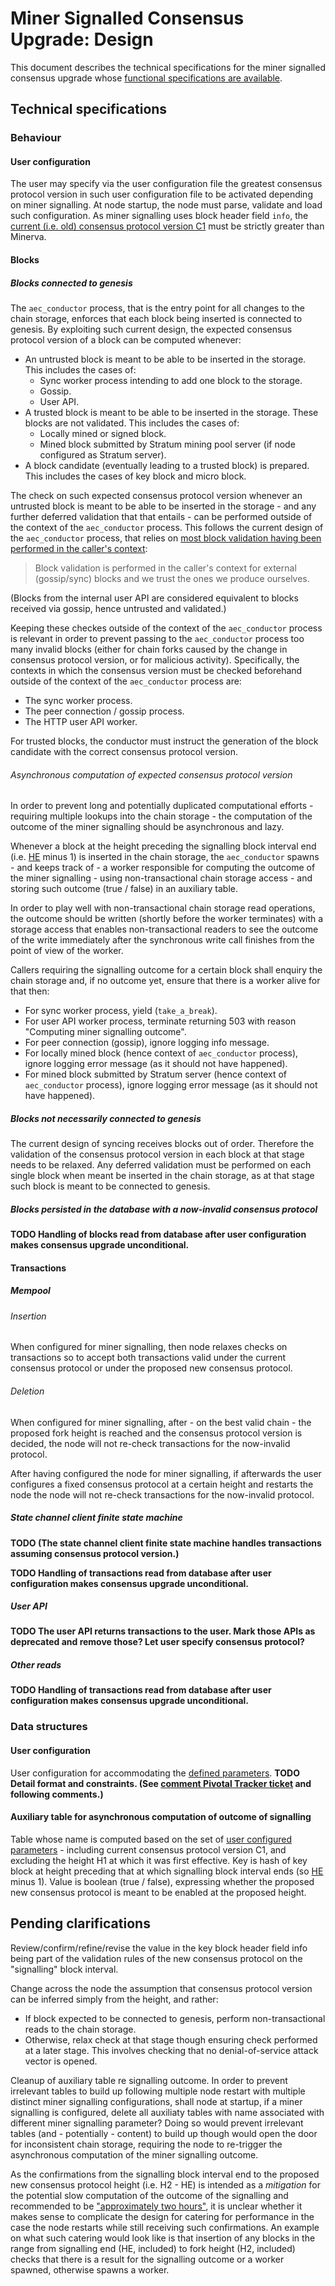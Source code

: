 # Miner Signalled Consensus Upgrade: Design

This document describes the technical specifications for the miner signalled consensus upgrade whose [functional specifications are available][fspecs].

[fspecs]: https://github.com/aeternity/protocol/blob/1ccb7fb099f7da9ba682b0039d37790050499ed1/consensus/miner_signalled_consensus.md

## Technical specifications

### Behaviour

#### User configuration

The user may specify via the user configuration file the greatest consensus protocol version in such user configuration file to be activated depending on miner signalling.
At node startup, the node must parse, validate and load such configuration.
As miner signalling uses block header field `info`, the [current (i.e. old) consensus protocol version C1][fspecs] must be strictly greater than Minerva.

#### Blocks

##### Blocks connected to genesis

The `aec_conductor` process, that is the entry point for all changes to the chain storage, enforces that each block being inserted is connected to genesis.
By exploiting such current design, the expected consensus protocol version of a block can be computed whenever:
- An untrusted block is meant to be able to be inserted in the storage.
  This includes the cases of:
  - Sync worker process intending to add one block to the storage.
  - Gossip.
  - User API.
- A trusted block is meant to be able to be inserted in the storage.
  These blocks are not validated.
  This includes the cases of:
  - Locally mined or signed block.
  - Mined block submitted by Stratum mining pool server (if node configured as Stratum server).
- A block candidate (eventually leading to a trusted block) is prepared.
  This includes the cases of key block and micro block.

The check on such expected consensus protocol version
whenever an untrusted block is meant to be able to be inserted in the storage - and any further deferred validation that that entails -
can be performed outside of the context of the `aec_conductor` process.
This follows the current design of the `aec_conductor` process,
that relies on [most block validation having been performed in the caller's context](https://github.com/aeternity/aeternity/blob/d877a856648bd69cb1b473efa9c6149725d8d74c/apps/aecore/src/aec_conductor.erl#L1072-L1074):
> Block validation is performed in the caller's context for
> external (gossip/sync) blocks and we trust the ones we
> produce ourselves.

(Blocks from the internal user API are considered equivalent to blocks received via gossip, hence untrusted and validated.)

Keeping these checkes outside of the context of the `aec_conductor` process is relevant
in order to prevent passing to the `aec_conductor` process too many invalid blocks
(either for chain forks caused by the change in consensus protocol version, or for malicious activity).
Specifically, the contexts in which the consensus version must be checked beforehand outside of the context of the `aec_conductor` process are:
- The sync worker process.
- The peer connection / gossip process.
- The HTTP user API worker.

For trusted blocks, the conductor must instruct the generation of the block candidate with the correct consensus protocol version.

###### Asynchronous computation of expected consensus protocol version

In order to prevent long and potentially duplicated computational efforts - requiring multiple lookups into the chain storage -
the computation of the outcome of the miner signalling should be asynchronous and lazy.

Whenever a block at the height preceding the signalling block interval end (i.e. [HE][fspecs] minus 1) is inserted in the chain storage,
the `aec_conductor` spawns - and keeps track of - a worker responsible for
computing the outcome of the miner signalling - using non-transactional chain storage access -
and storing such outcome (true / false) in an auxiliary table.

In order to play well with non-transactional chain storage read operations,
the outcome should be written (shortly before the worker terminates)
with a storage access that enables non-transactional readers to see the outcome of the write
immediately after the synchronous write call finishes from the point of view of the worker.

Callers requiring the signalling outcome for a certain block
shall enquiry the chain storage and, if no outcome yet,
ensure that there is a worker alive for that then:
- For sync worker process,
  yield (`take_a_break`).
- For user API worker process,
  terminate returning 503 with reason "Computing miner signalling outcome".
- For peer connection (gossip),
  ignore logging info message.
- For locally mined block (hence context of `aec_conductor` process),
  ignore logging error message (as it should not have happened).
- For mined block submitted by Stratum server (hence context of `aec_conductor` process),
  ignore logging error message (as it should not have happened).

##### Blocks not necessarily connected to genesis

The current design of syncing receives blocks out of order.
Therefore the validation of the consensus protocol version in each block at that stage needs to be relaxed.
Any deferred validation must be performed on each single block when meant be inserted in the chain storage,
as at that stage such block is meant to be connected to genesis.

##### Blocks persisted in the database with a now-invalid consensus protocol

**TODO Handling of blocks read from database after user configuration makes consensus upgrade unconditional.**

#### Transactions

##### Mempool

###### Insertion

When configured for miner signalling, then node relaxes checks on transactions
so to accept both transactions valid under the current consensus protocol or under the proposed new consensus protocol.

###### Deletion

When configured for miner signalling,
after - on the best valid chain - the proposed fork height is reached and the consensus protocol version is decided,
the node will not re-check transactions for the now-invalid protocol.

After having configured the node for miner signalling,
if afterwards the user configures a fixed consensus protocol at a certain height and restarts the node
the node will not re-check transactions for the now-invalid protocol.

##### State channel client finite state machine

**TODO (The state channel client finite state machine handles transactions assuming consensus protocol version.)**

**TODO Handling of transactions read from database after user configuration makes consensus upgrade unconditional.**

##### User API

**TODO The user API returns transactions to the user. Mark those APIs as deprecated and remove those? Let user specify consensus protocol?**

##### Other reads

**TODO Handling of transactions read from database after user configuration makes consensus upgrade unconditional.**

### Data structures

#### User configuration

User configuration for accommodating the [defined parameters][fspecs].
**TODO Detail format and constraints. (See [comment Pivotal Tracker ticket](https://www.pivotaltracker.com/story/show/166642114/comments/205266011) and following comments.)**

#### Auxiliary table for asynchronous computation of outcome of signalling

Table whose name is computed based on the set of [user configured parameters][fspecs] - including current consensus protocol version C1, and excluding the height H1 at which it was first effective.
Key is hash of key block at height preceding that at which signalling block interval ends (so [HE][fspecs] minus 1).
Value is boolean (true / false), expressing whether the proposed new consensus protocol is meant to be enabled at the proposed height.

## Pending clarifications

Review/confirm/refine/revise the value in the key block header field info being part of the validation rules of the new consensus protocol on the "signalling" block interval.

Change across the node the assumption that consensus protocol version can be inferred simply from the height, and rather:
- If block expected to be connected to genesis, perform non-transactional reads to the chain storage.
- Otherwise, relax check at that stage though ensuring check performed at a later stage.
  This involves checking that no denial-of-service attack vector is opened.

Cleanup of auxiliary table re signalling outcome.
In order to prevent irrelevant tables to build up following multiple node restart with multiple distinct miner signalling configurations,
shall node at startup, if a miner signalling is configured, delete all auxiliaty tables with name associated with different miner signalling parameter?
Doing so would prevent irrelevant tables (and - potentially - content) to build up though would open the door for inconsistent chain storage,
requiring the node to re-trigger the asynchronous computation of the miner signalling outcome.

As the confirmations from the signalling block interval end to the proposed new consensus protocol height (i.e. H2 - HE) is
intended as a *mitigation* for the potential slow computation of the outcome of the signalling
and recommended to be ["approximately two hours"][fspecs],
it is unclear whether it makes sense to complicate the design for catering
for performance in the case the node restarts while still receiving such confirmations.
An example on what such catering would look like is that
insertion of any blocks in the range from signalling end (HE, included) to fork height (H2, included)
checks that there is a result for the signalling outcome or a worker spawned, otherwise spawns a worker.

